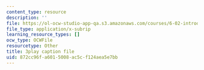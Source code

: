 ```yaml
---
content_type: resource
description: ''
file: https://ol-ocw-studio-app-qa.s3.amazonaws.com/courses/6-02-introduction-to-eecs-ii-digital-communication-systems-fall-2012/872cc96fa6015008ac5cf124aea5e7bb_Te1qKOJd8aw.vtt
file_type: application/x-subrip
learning_resource_types: []
ocw_type: OCWFile
resourcetype: Other
title: 3play caption file
uid: 872cc96f-a601-5008-ac5c-f124aea5e7bb
---
```

